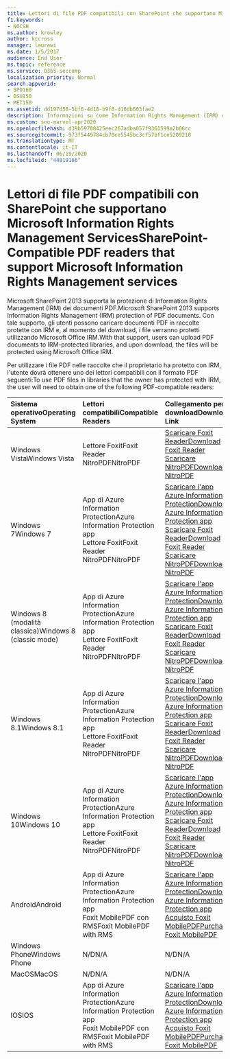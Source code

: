 ```yaml
---
title: Lettori di file PDF compatibili con SharePoint che supportano Microsoft Information Rights Management Services
f1.keywords:
- NOCSH
ms.author: krowley
author: kccross
manager: laurawi
ms.date: 1/5/2017
audience: End User
ms.topic: reference
ms.service: O365-seccomp
localization_priority: Normal
search.appverid:
- SPO160
- OSU150
- MET150
ms.assetid: dd197d58-5bf6-4d18-b9f8-d16db603fae2
description: Informazioni su come Information Rights Management (IRM) consente di proteggere i documenti PDF caricati e scaricati dalle raccolte protette con IRM in Microsoft SharePoint 2013.
ms.custom: seo-marvel-apr2020
ms.openlocfilehash: d39b59788425eec267adba057f9361599a2b06cc
ms.sourcegitcommit: 973f5449784cb70ce5545bc3cf57bf1ce5209218
ms.translationtype: MT
ms.contentlocale: it-IT
ms.lasthandoff: 06/19/2020
ms.locfileid: "44819166"
---
```

# <a name="sharepoint-compatible-pdf-readers-that-support-microsoft-information-rights-management-services"></a><span data-ttu-id="d6040-103">Lettori di file PDF compatibili con SharePoint che supportano Microsoft Information Rights Management Services</span><span class="sxs-lookup"><span data-stu-id="d6040-103">SharePoint-Compatible PDF readers that support Microsoft Information Rights Management services</span></span>

<span data-ttu-id="d6040-104">Microsoft SharePoint 2013 supporta la protezione di Information Rights Management (IRM) dei documenti PDF.</span><span class="sxs-lookup"><span data-stu-id="d6040-104">Microsoft SharePoint 2013 supports Information Rights Management (IRM) protection of PDF documents.</span></span> <span data-ttu-id="d6040-105">Con tale supporto, gli utenti possono caricare documenti PDF in raccolte protette con IRM e, al momento del download, i file verranno protetti utilizzando Microsoft Office IRM.</span><span class="sxs-lookup"><span data-stu-id="d6040-105">With that support, users can upload PDF documents to IRM-protected libraries, and upon download, the files will be protected using Microsoft Office IRM.</span></span>
  
<span data-ttu-id="d6040-106">Per utilizzare i file PDF nelle raccolte che il proprietario ha protetto con IRM, l'utente dovrà ottenere uno dei lettori compatibili con il formato PDF seguenti:</span><span class="sxs-lookup"><span data-stu-id="d6040-106">To use PDF files in libraries that the owner has protected with IRM, the user will need to obtain one of the following PDF-compatible readers:</span></span>
  
|<span data-ttu-id="d6040-107">**Sistema operativo**</span><span class="sxs-lookup"><span data-stu-id="d6040-107">**Operating System**</span></span>|<span data-ttu-id="d6040-108">**Lettori compatibili**</span><span class="sxs-lookup"><span data-stu-id="d6040-108">**Compatible Readers**</span></span>|<span data-ttu-id="d6040-109">**Collegamento per il download**</span><span class="sxs-lookup"><span data-stu-id="d6040-109">**Download Link**</span></span>|
|:-----|:-----|:-----|
|<span data-ttu-id="d6040-110">Windows Vista</span><span class="sxs-lookup"><span data-stu-id="d6040-110">Windows Vista</span></span>  <br/> |<span data-ttu-id="d6040-111">Lettore Foxit</span><span class="sxs-lookup"><span data-stu-id="d6040-111">Foxit Reader</span></span>  <br/> <span data-ttu-id="d6040-112">NitroPDF</span><span class="sxs-lookup"><span data-stu-id="d6040-112">NitroPDF</span></span>  <br/> |[<span data-ttu-id="d6040-113">Scaricare Foxit Reader</span><span class="sxs-lookup"><span data-stu-id="d6040-113">Download Foxit Reader</span></span>](https://go.microsoft.com/fwlink/?linkid=253210) <br/> [<span data-ttu-id="d6040-114">Scaricare NitroPDF</span><span class="sxs-lookup"><span data-stu-id="d6040-114">Download NitroPDF</span></span>](https://www.gonitro.com/pdf-reader) <br/> |
|<span data-ttu-id="d6040-115">Windows 7</span><span class="sxs-lookup"><span data-stu-id="d6040-115">Windows 7</span></span>  <br/> |<span data-ttu-id="d6040-116">App di Azure Information Protection</span><span class="sxs-lookup"><span data-stu-id="d6040-116">Azure Information Protection app</span></span>  <br/> <span data-ttu-id="d6040-117">Lettore Foxit</span><span class="sxs-lookup"><span data-stu-id="d6040-117">Foxit Reader</span></span>  <br/> <span data-ttu-id="d6040-118">NitroPDF</span><span class="sxs-lookup"><span data-stu-id="d6040-118">NitroPDF</span></span>  <br/> |[<span data-ttu-id="d6040-119">Scaricare l'app Azure Information Protection</span><span class="sxs-lookup"><span data-stu-id="d6040-119">Download Azure Information Protection app</span></span>](https://go.microsoft.com/fwlink/?linkid=837797) <br/> [<span data-ttu-id="d6040-120">Scaricare Foxit Reader</span><span class="sxs-lookup"><span data-stu-id="d6040-120">Download Foxit Reader</span></span>](https://go.microsoft.com/fwlink/?linkid=253210) <br/> [<span data-ttu-id="d6040-121">Scaricare NitroPDF</span><span class="sxs-lookup"><span data-stu-id="d6040-121">Download NitroPDF</span></span>](https://www.gonitro.com/pdf-reader) <br/> |
|<span data-ttu-id="d6040-122">Windows 8 (modalità classica)</span><span class="sxs-lookup"><span data-stu-id="d6040-122">Windows 8 (classic mode)</span></span>  <br/> |<span data-ttu-id="d6040-123">App di Azure Information Protection</span><span class="sxs-lookup"><span data-stu-id="d6040-123">Azure Information Protection app</span></span>  <br/> <span data-ttu-id="d6040-124">Lettore Foxit</span><span class="sxs-lookup"><span data-stu-id="d6040-124">Foxit Reader</span></span>  <br/> <span data-ttu-id="d6040-125">NitroPDF</span><span class="sxs-lookup"><span data-stu-id="d6040-125">NitroPDF</span></span>  <br/> |[<span data-ttu-id="d6040-126">Scaricare l'app Azure Information Protection</span><span class="sxs-lookup"><span data-stu-id="d6040-126">Download Azure Information Protection app</span></span>](https://go.microsoft.com/fwlink/?linkid=837797) <br/> [<span data-ttu-id="d6040-127">Scaricare Foxit Reader</span><span class="sxs-lookup"><span data-stu-id="d6040-127">Download Foxit Reader</span></span>](https://go.microsoft.com/fwlink/?linkid=253210) <br/> [<span data-ttu-id="d6040-128">Scaricare NitroPDF</span><span class="sxs-lookup"><span data-stu-id="d6040-128">Download NitroPDF</span></span>](https://www.gonitro.com/pdf-reader) <br/> |
|<span data-ttu-id="d6040-129">Windows 8.1</span><span class="sxs-lookup"><span data-stu-id="d6040-129">Windows 8.1</span></span>  <br/> |<span data-ttu-id="d6040-130">App di Azure Information Protection</span><span class="sxs-lookup"><span data-stu-id="d6040-130">Azure Information Protection app</span></span>  <br/> <span data-ttu-id="d6040-131">Lettore Foxit</span><span class="sxs-lookup"><span data-stu-id="d6040-131">Foxit Reader</span></span>  <br/> <span data-ttu-id="d6040-132">NitroPDF</span><span class="sxs-lookup"><span data-stu-id="d6040-132">NitroPDF</span></span>  <br/> |[<span data-ttu-id="d6040-133">Scaricare l'app Azure Information Protection</span><span class="sxs-lookup"><span data-stu-id="d6040-133">Download Azure Information Protection app</span></span>](https://go.microsoft.com/fwlink/?linkid=837797) <br/> [<span data-ttu-id="d6040-134">Scaricare Foxit Reader</span><span class="sxs-lookup"><span data-stu-id="d6040-134">Download Foxit Reader</span></span>](https://go.microsoft.com/fwlink/?linkid=253210) <br/> [<span data-ttu-id="d6040-135">Scaricare NitroPDF</span><span class="sxs-lookup"><span data-stu-id="d6040-135">Download NitroPDF</span></span>](https://www.gonitro.com/pdf-reader) <br/> |
|<span data-ttu-id="d6040-136">Windows 10</span><span class="sxs-lookup"><span data-stu-id="d6040-136">Windows 10</span></span>  <br/> |<span data-ttu-id="d6040-137">App di Azure Information Protection</span><span class="sxs-lookup"><span data-stu-id="d6040-137">Azure Information Protection app</span></span>  <br/> <span data-ttu-id="d6040-138">Lettore Foxit</span><span class="sxs-lookup"><span data-stu-id="d6040-138">Foxit Reader</span></span>  <br/> <span data-ttu-id="d6040-139">NitroPDF</span><span class="sxs-lookup"><span data-stu-id="d6040-139">NitroPDF</span></span>  <br/> |[<span data-ttu-id="d6040-140">Scaricare l'app Azure Information Protection</span><span class="sxs-lookup"><span data-stu-id="d6040-140">Download Azure Information Protection app</span></span>](https://go.microsoft.com/fwlink/?linkid=837797) <br/> [<span data-ttu-id="d6040-141">Scaricare Foxit Reader</span><span class="sxs-lookup"><span data-stu-id="d6040-141">Download Foxit Reader</span></span>](https://go.microsoft.com/fwlink/?linkid=253210) <br/> [<span data-ttu-id="d6040-142">Scaricare NitroPDF</span><span class="sxs-lookup"><span data-stu-id="d6040-142">Download NitroPDF</span></span>](https://www.gonitro.com/pdf-reader) <br/> |
|<span data-ttu-id="d6040-143">Android</span><span class="sxs-lookup"><span data-stu-id="d6040-143">Android</span></span>  <br/> |<span data-ttu-id="d6040-144">App di Azure Information Protection</span><span class="sxs-lookup"><span data-stu-id="d6040-144">Azure Information Protection app</span></span>  <br/> <span data-ttu-id="d6040-145">Foxit MobilePDF con RMS</span><span class="sxs-lookup"><span data-stu-id="d6040-145">Foxit MobilePDF with RMS</span></span>  <br/> |[<span data-ttu-id="d6040-146">Scaricare l'app Azure Information Protection</span><span class="sxs-lookup"><span data-stu-id="d6040-146">Download Azure Information Protection app</span></span>](https://go.microsoft.com/fwlink/?linkid=836827) <br/> [<span data-ttu-id="d6040-147">Acquisto Foxit MobilePDF</span><span class="sxs-lookup"><span data-stu-id="d6040-147">Purchase Foxit MobilePDF</span></span>](https://play.google.com/store/apps/details?id=com.foxit.mobile.pdf.lite) <br/> |
|<span data-ttu-id="d6040-148">Windows Phone</span><span class="sxs-lookup"><span data-stu-id="d6040-148">Windows Phone</span></span>  <br/> |<span data-ttu-id="d6040-149">N/D</span><span class="sxs-lookup"><span data-stu-id="d6040-149">N/A</span></span>  <br/> |<span data-ttu-id="d6040-150">N/D</span><span class="sxs-lookup"><span data-stu-id="d6040-150">N/A</span></span>  <br/> |
|<span data-ttu-id="d6040-151">MacOS</span><span class="sxs-lookup"><span data-stu-id="d6040-151">MacOS</span></span>  <br/> |<span data-ttu-id="d6040-152">N/D</span><span class="sxs-lookup"><span data-stu-id="d6040-152">N/A</span></span>  <br/> |<span data-ttu-id="d6040-153">N/D</span><span class="sxs-lookup"><span data-stu-id="d6040-153">N/A</span></span>  <br/> |
|<span data-ttu-id="d6040-154">IOS</span><span class="sxs-lookup"><span data-stu-id="d6040-154">IOS</span></span>  <br/> |<span data-ttu-id="d6040-155">App di Azure Information Protection</span><span class="sxs-lookup"><span data-stu-id="d6040-155">Azure Information Protection app</span></span>  <br/> <span data-ttu-id="d6040-156">Foxit MobilePDF con RMS</span><span class="sxs-lookup"><span data-stu-id="d6040-156">Foxit MobilePDF with RMS</span></span>  <br/> |[<span data-ttu-id="d6040-157">Scaricare l'app Azure Information Protection</span><span class="sxs-lookup"><span data-stu-id="d6040-157">Download Azure Information Protection app</span></span>](https://go.microsoft.com/fwlink/?linkid=836828) <br/> [<span data-ttu-id="d6040-158">Acquisto Foxit MobilePDF</span><span class="sxs-lookup"><span data-stu-id="d6040-158">Purchase Foxit MobilePDF</span></span>](https://play.google.com/store/apps/details?id=com.foxit.mobile.pdf.lite) <br/> |
   


